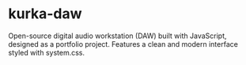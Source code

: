 # kurka-daw
Open-source digital audio workstation (DAW) built with JavaScript, designed as a portfolio project. Features a clean and modern interface styled with system.css.

